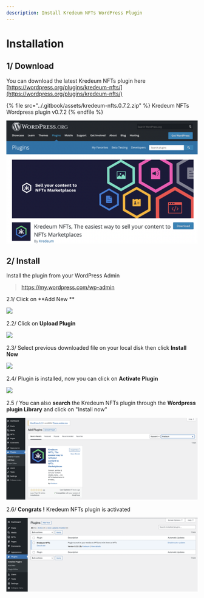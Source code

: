```yaml
---
description: Install Kredeum NFTs WordPress Plugin
---
```


# Installation

## 1/ Download

You can download the latest Kredeum NFTs plugin here [https://wordpress.org/plugins/kredeum-nfts/](https://wordpress.org/plugins/kredeum-nfts/)

{% file src="../.gitbook/assets/kredeum-nfts.0.7.2.zip" %}
Kredeum NFTs Wordpress plugin v0.7.2
{% endfile %}

![](<../.gitbook/assets/Screenshot 2021-05-20 at 15.07.00.png>)

## 2/ Install

Install the plugin from your WordPress Admin 

> https://my.wordpress.com/wp-admin

2.1/ Click on **Add New **

![](../.gitbook/assets/1\_add_new.png)

2.2/ Click on **Upload Plugin**

![](../.gitbook/assets/2\_upload_plugin.png)

2.3/ Select previous downloaded file on your local disk then click **Install Now**

![](../.gitbook/assets/3\_install_now.png)

2.4/ Plugin is installed, now you can click on **Activate Plugin**

![](../.gitbook/assets/4\_activate_plugin.png)

2.5 / You can also **search** the Kredeum NFTs plugin through the **Wordpress plugin Library** and click on "Install now"

![](<../.gitbook/assets/Screenshot 2021-05-20 at 15.02.27.png>)

2.6/ **Congrats !**   Kredeum NFTs plugin is activated

![](<../.gitbook/assets/Screenshot 2021-05-20 at 16.17.57.png>)
